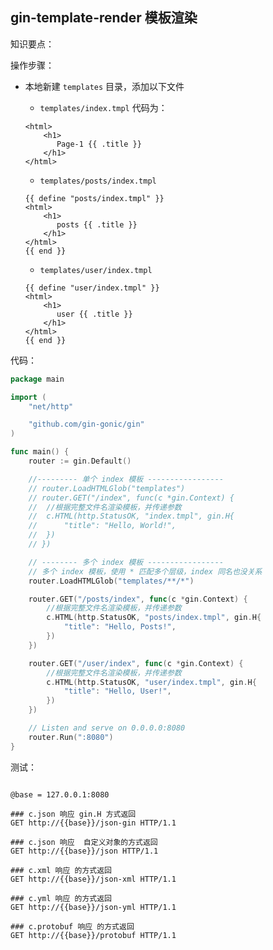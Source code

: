## gin-template-render 模板渲染



知识要点：





操作步骤：



- 本地新建 `templates` 目录，添加以下文件
  
  - `templates/index.tmpl` 代码为：
  
  ```tmpl
  <html>
      <h1>
         Page-1 {{ .title }}
      </h1>
  </html>
  ```
  
  
  
  - `templates/posts/index.tmpl`
  
  ```tmpl
  {{ define "posts/index.tmpl" }}
  <html>
      <h1>
         posts {{ .title }}
      </h1>
  </html>
  {{ end }}
  ```
  
  
  
  - `templates/user/index.tmpl`
  
  ```tmpl
  {{ define "user/index.tmpl" }}
  <html>
      <h1>
         user {{ .title }}
      </h1>
  </html>
  {{ end }}
  ```
  
  

代码：



```go
package main

import (
	"net/http"

	"github.com/gin-gonic/gin"
)

func main() {
	router := gin.Default()

	//--------- 单个 index 模板 -----------------
	// router.LoadHTMLGlob("templates")
	// router.GET("/index", func(c *gin.Context) {
	// 	//根据完整文件名渲染模板，并传递参数
	// 	c.HTML(http.StatusOK, "index.tmpl", gin.H{
	// 		"title": "Hello, World!",
	// 	})
	// })

	// -------- 多个 index 模板 -----------------
	// 多个 index 模板，使用 * 匹配多个层级，index 同名也没关系
	router.LoadHTMLGlob("templates/**/*")

	router.GET("/posts/index", func(c *gin.Context) {
		//根据完整文件名渲染模板，并传递参数
		c.HTML(http.StatusOK, "posts/index.tmpl", gin.H{
			"title": "Hello, Posts!",
		})
	})

	router.GET("/user/index", func(c *gin.Context) {
		//根据完整文件名渲染模板，并传递参数
		c.HTML(http.StatusOK, "user/index.tmpl", gin.H{
			"title": "Hello, User!",
		})
	})

	// Listen and serve on 0.0.0.0:8080
	router.Run(":8080")
}

```



测试：



```http

@base = 127.0.0.1:8080

### c.json 响应 gin.H 方式返回
GET http://{{base}}/json-gin HTTP/1.1

### c.json 响应  自定义对象的方式返回
GET http://{{base}}/json HTTP/1.1

### c.xml 响应 的方式返回
GET http://{{base}}/json-xml HTTP/1.1

### c.yml 响应 的方式返回
GET http://{{base}}/json-yml HTTP/1.1

### c.protobuf 响应 的方式返回
GET http://{{base}}/protobuf HTTP/1.1
```




